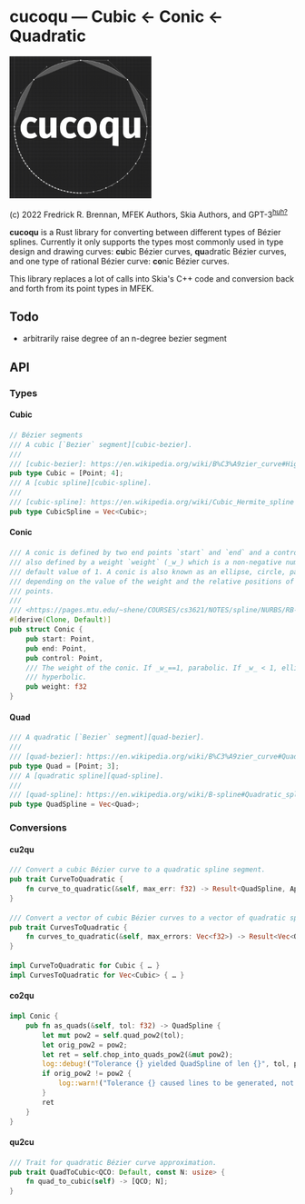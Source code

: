 # cucoqu — Cubic ← Conic ← Quadratic

<img src="blob/cucoqu.png" width="250">

(c) 2022 Fredrick R. Brennan, MFEK Authors, Skia Authors, and GPT-3<sup>[huh?](GPT-3.md)</sup>

**cucoqu** is a Rust library for converting between different types of Bézier splines. Currently it only supports the types most commonly used in type design and drawing curves: **cu**bic Bézier curves, **qu**adratic Bézier curves, and one type of rational Bézier curve: **co**nic Bézier curves.

This library replaces a lot of calls into Skia's C++ code and conversion back and forth from its point types in MFEK.

## Todo

* arbitrarily raise degree of an n-degree bezier segment 

## API
### Types
#### Cubic
```rust
// Bézier segments
/// A cubic [`Bezier` segment][cubic-bezier].
///
/// [cubic-bezier]: https://en.wikipedia.org/wiki/B%C3%A9zier_curve#Higher-order_B%C3%A9zier_curves
pub type Cubic = [Point; 4];
/// A [cubic spline][cubic-spline].
///
/// [cubic-spline]: https://en.wikipedia.org/wiki/Cubic_Hermite_spline
pub type CubicSpline = Vec<Cubic>;
```
#### Conic
```rust
/// A conic is defined by two end points `start` and `end` and a control point `control`. It is
/// also defined by a weight `weight` (_w_) which is a non-negative number. The weight has a
/// default value of 1. A conic is also known as an ellipse, circle, parabola, or hyperbola
/// depending on the value of the weight and the relative positions of the control, start, and end
/// points.
///
/// <https://pages.mtu.edu/~shene/COURSES/cs3621/NOTES/spline/NURBS/RB-conics.html>
#[derive(Clone, Default)]
pub struct Conic {
    pub start: Point,
    pub end: Point,
    pub control: Point,
    /// The weight of the conic. If _w_==1, parabolic. If _w_ < 1, elliptical. If _w_ > 1,
    /// hyperbolic.
    pub weight: f32
}
```
#### Quad
```rust
/// A quadratic [`Bezier` segment][quad-bezier].
///
/// [quad-bezier]: https://en.wikipedia.org/wiki/B%C3%A9zier_curve#Quadratic_curves
pub type Quad = [Point; 3];
/// A [quadratic spline][quad-spline].
///
/// [quad-spline]: https://en.wikipedia.org/wiki/B-spline#Quadratic_splines
pub type QuadSpline = Vec<Quad>;
```
### Conversions
#### cu2qu
```rust
/// Convert a cubic Bézier curve to a quadratic spline segment.
pub trait CurveToQuadratic {
    fn curve_to_quadratic(&self, max_err: f32) -> Result<QuadSpline, ApproxNotFoundError>;
}

/// Convert a vector of cubic Bézier curves to a vector of quadratic spline segments.
pub trait CurvesToQuadratic {
    fn curves_to_quadratic(&self, max_errors: Vec<f32>) -> Result<Vec<QuadSpline>, ApproxNotFoundError>;
}

impl CurveToQuadratic for Cubic { … }
impl CurvesToQuadratic for Vec<Cubic> { … }
```
#### co2qu
```rust
impl Conic {
    pub fn as_quads(&self, tol: f32) -> QuadSpline {
        let mut pow2 = self.quad_pow2(tol);
        let orig_pow2 = pow2;
        let ret = self.chop_into_quads_pow2(&mut pow2);
        log::debug!("Tolerance {} yielded QuadSpline of len {}", tol, pow2);
        if orig_pow2 != pow2 {
            log::warn!("Tolerance {} caused lines to be generated, not quads", tol);
        }
        ret
    }
}
```
#### qu2cu
```rust
/// Trait for quadratic Bézier curve approximation.
pub trait QuadToCubic<QCO: Default, const N: usize> {
    fn quad_to_cubic(self) -> [QCO; N];
}
```
